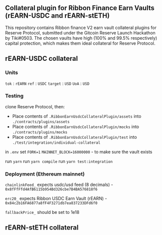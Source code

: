 ## Collateral plugin for Ribbon Finance Earn Vaults (rEARN-USDC and rEARN-stETH)

This repository contains Ribbon finance V2 earn vault collateral plugins for Reserve Protocol, submitted under the Gitcoin Reserve Launch Hackathon by Tiki#0503. The chosen vaults have high (100% and 99.5% respectively) capital protection, which makes them ideal collateral for Reserve Protocol.

## rEARN-USDC collateral

### Units

`tok` : `rEARN`
`ref` : `USDC`
`target` : `USD`
`UoA` : `USD`

### Testing

clone Reserve Protocol, then: 
- Place contents of `.RibbonEarnUsdcCollateralPlugin/assets` into `./contracts/plugins/assets`
- Place contents of `.RibbonEarnUsdcCollateralPlugin/mocks` into `./contracts/plugins/mocks`
- Place contents of `.RibbonEarnUsdcCollateralPlugin/test` into `./test/integration/individual-collateral`

in `.env` set 
`FORK=1`
`MAINNET_BLOCK=16000000` - to make sure the vault exists

run `yarn`
run `yarn compile`
run `yarn test:integration`

### Deployment (Ethereum mainnet)

`chainlinkFeed_` expects usdc/usd feed (8 decimals) - `0x8fFfFfd4AfB6115b954Bd326cbe7B4BA576818f6`

`erc20_` expects Ribbon USDC Earn Vault (rEARN) - `0x84c2b16FA6877a8fF4F3271db7ea837233DFd6f0`

`fallbackPrice_` should be set to 1e18


## rEARN-stETH collateral
